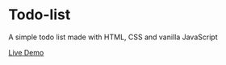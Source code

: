 # Todo-list
 A simple todo list made with HTML, CSS and vanilla JavaScript
 
 [Live Demo](https://quelleris-todo-list.netlify.app/)

